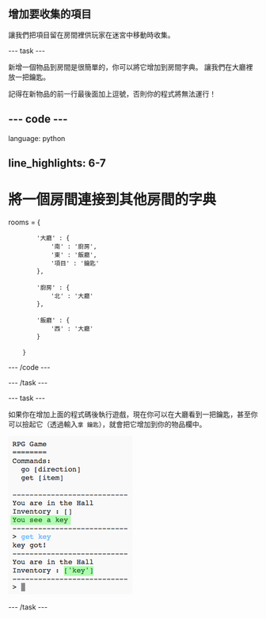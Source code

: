## 增加要收集的項目

讓我們把項目留在房間裡供玩家在迷宮中移動時收集。

\--- task \---

新增一個物品到房間是很簡單的，你可以將它增加到房間字典。 讓我們在大廳裡放一把鑰匙。

記得在新物品的前一行最後面加上逗號，否則你的程式將無法運行！

## \--- code \---

language: python

## line_highlights: 6-7

# 將一個房間連接到其他房間的字典

rooms = {

            '大廳' : {
                '南' : '廚房',
                '東' : '飯廳',
                '項目' : '鑰匙'
            },
    
            '廚房' : {
                '北' : '大廳'
            },
    
            '飯廳' : {
                '西' : '大廳'
            }
    
        }
    

\--- /code \---

\--- /task \---

\--- task \---

如果你在增加上面的程式碼後執行遊戲，現在你可以在大廳看到一把鑰匙，甚至你可以撿起它（透過輸入`拿 鑰匙`），就會把它增加到你的物品欄中。

![截圖](images/rpg-key-test.png)

\--- /task \---
